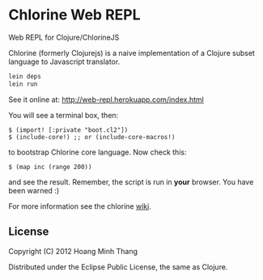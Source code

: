 # Chlorine Web REPL

Web REPL for Clojure/ChlorineJS

Chlorine (formerly Clojurejs) is a naive implementation of a Clojure subset language to Javascript translator.

```bash
lein deps
lein run
```
See it online at: http://web-repl.herokuapp.com/index.html

You will see a terminal box, then:
```
$ (import! [:private "boot.cl2"])
$ (include-core!) ;; or (include-core-macros!)
```
to bootstrap Chlorine core language. Now check this:
```
$ (map inc (range 200))
```
and see the result. Remember, the script is run in **your** browser. You have been warned :)

For more information see the chlorine [wiki](https://github.com/myguidingstar/chlorine/wiki).

## License

Copyright (C) 2012 Hoang Minh Thang

Distributed under the Eclipse Public License, the same as Clojure.

